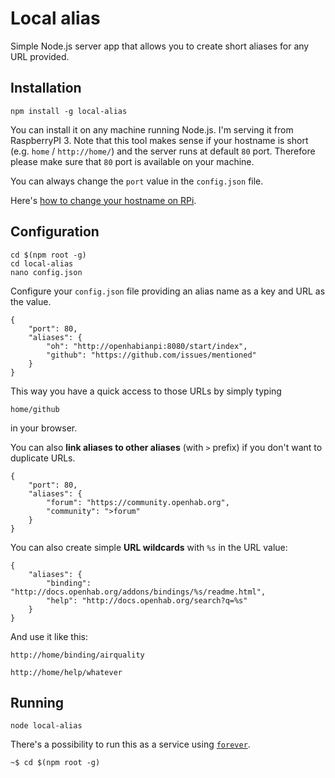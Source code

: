 # Local alias

Simple Node.js server app that allows you to create short aliases for any URL provided.

## Installation

```
npm install -g local-alias
```

You can install it on any machine running Node.js. I'm serving it from RaspberryPI 3.
Note that this tool makes sense if your hostname is short (e.g. `home` / `http://home/`) and the server runs at default `80` port. 
Therefore please make sure that `80` port is available on your machine.

You can always change the `port` value in the `config.json` file.

Here's [how to change your hostname on RPi](https://thepihut.com/blogs/raspberry-pi-tutorials/19668676-renaming-your-raspberry-pi-the-hostname).


## Configuration

```
cd $(npm root -g)
cd local-alias
nano config.json
```

Configure your `config.json` file providing an alias name as a key and URL as the value.
```
{
    "port": 80,
    "aliases": {
        "oh": "http://openhabianpi:8080/start/index",
        "github": "https://github.com/issues/mentioned"
    }
}
```

This way you have a quick access to those URLs by simply typing
```
home/github
```
in your browser.

You can also **link aliases to other aliases** (with `>` prefix) if you don't want to duplicate URLs.

```
{
    "port": 80,
    "aliases": {
        "forum": "https://community.openhab.org",
        "community": ">forum"
    }
}
```

You can also create simple **URL wildcards** with `%s` in the URL value:
```
{
    "aliases": {
        "binding": "http://docs.openhab.org/addons/bindings/%s/readme.html",
        "help": "http://docs.openhab.org/search?q=%s"
    }
}
```

And use it like this:
```
http://home/binding/airquality

http://home/help/whatever
```


## Running

`node local-alias`

There's a possibility to run this as a service using [`forever`](http://npmjs.com/package/forever).

```
~$ cd $(npm root -g)
```